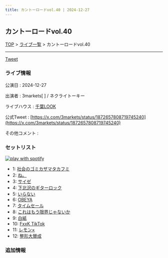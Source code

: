 ```yaml
---
title: カントーロードvol.40 | 2024-12-27
---
```

## カントーロードvol.40

[TOP](/setlist/) > [ライブ一覧](lives.html) > カントーロードvol.40

___

<a href="https://twitter.com/share?ref_src=twsrc%5Etfw" data-text="3markets[ ]セットリスト > カントーロードvol.40" class="twitter-share-button" data-via="3markets" data-hashtags="3markets" data-related="3markets" data-show-count="false">Tweet</a>

### ライブ情報

公演日
:    2024-12-27

出演者
:    3markets[ ] / ネクライトーキー

ライブハウス
:    [千葉LOOK](livehouse014.html)

公式Tweet
:    [https://x.com/3markets/status/1872657808719745240](https://x.com/3markets/status/1872657808719745240)

その他コメント
:    

### セットリスト


[![play with spotify](images/spotify-icon.png)](https://open.spotify.com/playlist/0bXaDavQHYMKkQSokVeYgB)



*  1: [社会のゴミカザマタカフミ](song002.html)
*  2: [ね。](song076.html)
*  3: [サイゼ](song004.html)
*  4: [下北沢のギターロック](song015.html)
*  5: [いらない](song078.html)
*  6: [OBEYA](song021.html)
*  7: [タイムセール](song007.html)
*  8: [これはもう限界じゃないか](song081.html)
*  9: [白紙](song098.html)
*  10: [FxxK TikTok](song082.html)
*  11: [レモン×](song003.html)
*  12: [整形大賛成](song005.html)


### 追加情報






<script async src="https://platform.twitter.com/widgets.js" charset="utf-8"></script>